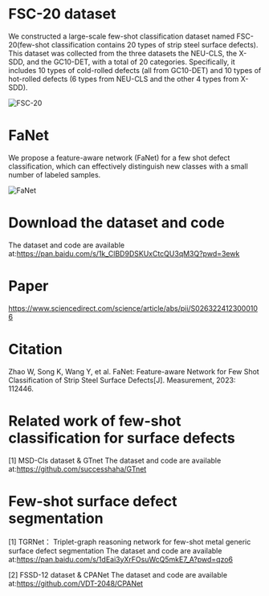 # FSC-20 dataset
We constructed a large-scale few-shot classification dataset named FSC-20(few-shot classification contains 20 types of strip steel surface defects). This dataset was collected from the three datasets the NEU-CLS, the X-SDD, and the GC10-DET, with a total of 20 categories. Specifically, it includes 10 types of cold-rolled defects (all from GC10-DET) and 10 types of hot-rolled defects (6 types from NEU-CLS and the other 4 types from X-SDD).

![FSC-20](https://user-images.githubusercontent.com/101933818/211234644-32d5b0d4-16b0-4677-842e-6066c4e41d88.png)


# FaNet
We propose a feature-aware network (FaNet) for a few shot defect classification, which can effectively distinguish new classes with a small number of labeled samples.

![FaNet](https://user-images.githubusercontent.com/101933818/211234677-a1ac4bae-48b5-49e9-bb82-393b24ec903b.png)


# Download the dataset and code
The dataset and code are available at:https://pan.baidu.com/s/1k_ClBD9DSKUxCtcQU3qM3Q?pwd=3ewk 

# Paper
https://www.sciencedirect.com/science/article/abs/pii/S0263224123000106
# Citation
Zhao W, Song K, Wang Y, et al. FaNet: Feature-aware Network for Few Shot Classification of Strip Steel Surface Defects[J]. Measurement, 2023: 112446.


# Related work of few-shot classification for surface defects

[1] MSD-Cls dataset & GTnet 
The dataset and code are available at:https://github.com/successhaha/GTnet

# Few-shot surface defect segmentation

[1] TGRNet： Triplet-graph reasoning network for few-shot metal generic surface defect segmentation
The dataset and code are available at:https://pan.baidu.com/s/1dEai3yXrFOsuWcQ5mkE7_A?pwd=qzo6

[2] FSSD-12 dataset  & CPANet
The dataset and code are available at:https://github.com/VDT-2048/CPANet
